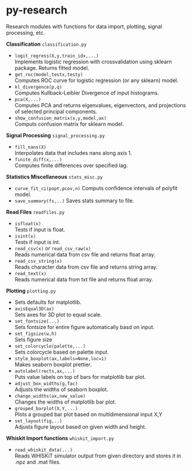# py-research
Research modules with functions for data import, plotting, signal processing, etc.

**Classification**
 `classification.py`

- `logit_regress(X,y,train_idx,...)`\
  Implements logistic regression with crossvalidation using sklearn package. Returns fitted model.
- `get_roc(model,testx,testy)`\
  Computes ROC curve for logistic regression (or any sklearn) model.
- `kl_divergence(p,q)`\
  Computes Kullback-Leibler Divergence of input histograms.
- `pca(X,...)`\
  Computes PCA and returns eigenvalues, eigenvectors, and projections of selected principal components.
- `show_confusion_matrix(x,y,model,ax)`\
  Computs confusion matrix for sklearn model.
  
**Signal Processing**
  `signal_processing.py`
  
 - `fill_nans(X)`\
   Interpolates data that includes nans along axis 1.
 - `finite_diff(x,...)`\
   Computes finite differences over specified lag.
  
**Statistics Miscellaneous**
  `stats_misc.py`
  
 - `curve_fit_ci(popt,pcov,n)`
   Computs confidence intervals of polyfit model.
 - `save_summary(fs,..)`
   Saves stats summary to file.

**Read Files**
  `readfiles.py`
  
- `isfloat(x)`\
  Tests if input is float.
- `isint(x)`\
  Tests if input is int.
- `read_csv(x)` or `read_csv_raw(x)`\
  Reads numerical data from csv file and returns float array.
- `read_csv_string(x)`\
  Reads character data from csv file and returns string array.
- `read_text(x)`\
  Reads numerical data from txt file and returns float array.

**Plotting**
 `plotting.py`

- Sets defaults for matplotlib.
- `axisEqual3D(ax)`\
  Sets axes for 3D plot to equal scale.
- `set_fontsize(...)`\
  Sets fontsize for entire figure automatically basd on input.
- `set_figsize(w,h)`\
  Sets figure size
- `set_colorcycle(palette,...)`\
  Sets colorcycle based on palette input.
- `style_boxplot(ax,labels=None,loc=1)`\
  Makes seaborn boxplot prettier.
- `autolabel(rects,ax,...)`\
  Puts value labels on top of bars for matplotlib bar plot.
- `adjust_box_widths(g,fac)`\
  Adjusts the widths of seaborn boxplot.
- `change_widths(ax,new_value)`\
  Changes the widths of matplotlib bar plot.
- `grouped_barplot(X,Y,...)`\
  Plots a grouped bar plot based on multidimensional input X,Y
- `set_layout(fig,..)`\
  Adjusts figure layout based on given width and height.
  
**Whiskit Import functions**
 `whiskit_import.py`

- `read_whiskit_data(...)`\
  Reads WHISKiT simulator output from given directory and stores it in .npz and .mat files.
